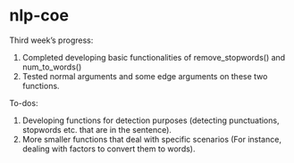 # nlp-coe

Third week’s progress:

1.	Completed developing basic functionalities of remove_stopwords() and num_to_words()
2.	Tested normal arguments and some edge arguments on these two functions.

To-dos:

1.	Developing functions for detection purposes (detecting punctuations, stopwords etc. that are in the sentence). 
2.	More smaller functions that deal with specific scenarios (For instance, dealing with factors to convert them to words).
